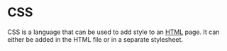 # CSS

CSS is a language that can be used to add style to an [HTML](/wiki/HTML) page. It can either be added in the HTML file or in a separate stylesheet.